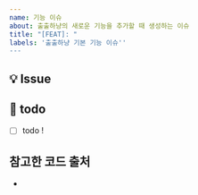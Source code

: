 ```yaml
---
name: 기능 이슈 
about: 출출하냥의 새로운 기능을 추가할 때 생성하는 이슈
title: "[FEAT]: "
labels: '출출하냥 기본 기능 이슈''
---
```

## 💡 Issue
<!-- 이슈에 대한 내용을 설명해주세요. -->

## 📝  todo
- [ ] todo !
<!-- 해야 할 일들을 적어주세요. -->

## 참고한 코드 출처
- []()
<!-- 참고한 코드의 출처를 작성해주세요 -->
